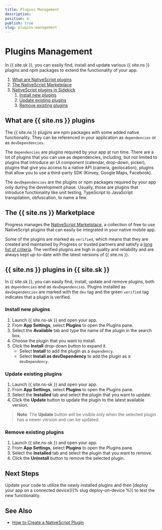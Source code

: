 ```yaml
---
title: Plugins Management
description: 
position: 6
publish: true
slug: plugins-management
---
```


# Plugins Management

In {{ site.sk }}, you can easily find, install and update various {{ site.ns }} plugins and npm packages to extend the functionality of your app.

1.	[What are NativeScript plugins](#what-are-nativescript-plugins)
1.	[The NativeScript Marketplace](#the-nativescript-marketplace)
1.	[NativeScript plugins in Sidekick](#nativescript-plugins-in-sidekick)
	1.	[Install new plugins](#install-new-plugins)
	1.	[Update existing plugins](#update-existing-plugins)
	1.	[Remove existing plugins](#remove-existing-plugins)

## What are {{ site.ns }} plugins

The {{ site.ns }} plugins are npm packages with some added native functionality. They can be referenced in your application as `dependencies` or as `devDependencies`. 

The `dependencies` are plugins required by your app at run time. There are a lot of plugins that you can use as dependencies, including, but not limited to plugins that introduce an UI component (calendar, drop-down, picker), plugins that give you access to a native API (camera, geolocation), plugins that allow you to use a third-party SDK (Kinvey, Google Maps, Facebook). 

The `devDependencies` are the plugins or npm packages required by your app only during the development phase. Usually, those are plugins that introduce functionality like unit testing, TypeScript to JavaScript transpilation, obfuscation, to name a few.    

## The {{ site.ns }} Marketplace

Progress manages the [NativeScript Marketplace](https://market.nativescript.org/), a collection of free to use NativeScript plugins that can easily be integrated in your native mobile app. 

Some of the plugins are marked as `verified`, which means that they are created and maintained by Progress or trusted partners and satisfy a [long list of criteria](https://github.com/NativeScript/marketplace-feedback/blob/master/docs/verified-plugins.md). The verified plugins are high in quality and reliability and are always kept up-to-date with the latest versions of {{ site.ns }}.

## {{ site.ns }} plugins in {{ site.sk }}

In {{ site.sk }}, you can easily find, install, update and remove plugins, both as `dependencies` and as `devDependencies`. Plugins installed as `devDependencies` are marked with the `dev` tag and the green `verified` tag indicates that a plugin is verified.

### Install new plugins

1. Launch {{ site.ns-sk }} and open your app.
1. From **App Settings**, select **Plugins** to open the Plugins pane.
1. Select the **Available** tab and type the name of the plugin in the search box.
1. Choose the plugin that you want to install.
1. Click the **Install** drop-down button to expand it.
	* Select **Install** to add the plugin as a `dependency`.
	* Select **Install as devDependency** to add the plugin as  a `devDependency`. 

### Update existing plugins

1. Launch {{ site.ns-sk }} and open your app.
1. From **App Settings**, select **Plugins** to open the Plugins pane.
1. Select the **Installed** tab and select the plugin that you want to update.
1. Click the **Update** button to update the plugin to the latest available version. 

> **Note**: The **Update** button will be visible only when the selected plugin has a newer version and can be updated.

### Remove existing plugins

1. Launch {{ site.ns-sk }} and open your app.
1. From **App Settings**, select **Plugins** to open the Plugins pane.
1. Select the **Installed** tab and select the plugin that you want to remove.
1. Click the **Uninstall** button to remove the selected plugin. 

## Next Steps

Update your code to utilize the newly installed plugins and then [deploy your app on a connected device]({% slug deploy-on-device %}) to test the new functionality.

## See Also

* [How to Create a NativeScript Plugin](https://docs.nativescript.org/plugins/building-plugins)